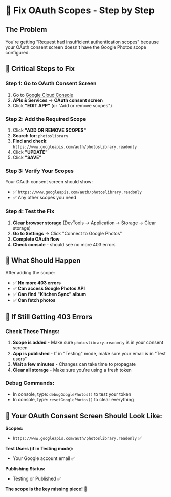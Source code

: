 # 🔧 Fix OAuth Scopes - Step by Step

## The Problem
You're getting "Request had insufficient authentication scopes" because your OAuth consent screen doesn't have the Google Photos scope configured.

## 🚨 **Critical Steps to Fix**

### **Step 1: Go to OAuth Consent Screen**
1. Go to [Google Cloud Console](https://console.cloud.google.com/)
2. **APIs & Services** → **OAuth consent screen**
3. Click **"EDIT APP"** (or "Add or remove scopes")

### **Step 2: Add the Required Scope**
1. Click **"ADD OR REMOVE SCOPES"**
2. **Search for**: `photoslibrary`
3. **Find and check**: `https://www.googleapis.com/auth/photoslibrary.readonly`
4. Click **"UPDATE"**
5. Click **"SAVE"**

### **Step 3: Verify Your Scopes**
Your OAuth consent screen should show:
- ✅ `https://www.googleapis.com/auth/photoslibrary.readonly`
- ✅ Any other scopes you need

### **Step 4: Test the Fix**
1. **Clear browser storage** (DevTools → Application → Storage → Clear storage)
2. **Go to Settings** → Click "Connect to Google Photos"
3. **Complete OAuth flow**
4. **Check console** - should see no more 403 errors

## 🎯 **What Should Happen**

After adding the scope:
- ✅ **No more 403 errors**
- ✅ **Can access Google Photos API**
- ✅ **Can find "Kitchen Sync" album**
- ✅ **Can fetch photos**

## 🚨 **If Still Getting 403 Errors**

### **Check These Things:**

1. **Scope is added** - Make sure `photoslibrary.readonly` is in your consent screen
2. **App is published** - If in "Testing" mode, make sure your email is in "Test users"
3. **Wait a few minutes** - Changes can take time to propagate
4. **Clear all storage** - Make sure you're using a fresh token

### **Debug Commands:**
- In console, type: `debugGooglePhotos()` to test your token
- In console, type: `resetGooglePhotos()` to clear everything

## 📝 **Your OAuth Consent Screen Should Look Like:**

**Scopes:**
- `https://www.googleapis.com/auth/photoslibrary.readonly` ✅

**Test Users (if in Testing mode):**
- Your Google account email ✅

**Publishing Status:**
- Testing or Published ✅

**The scope is the key missing piece!** 🎯
